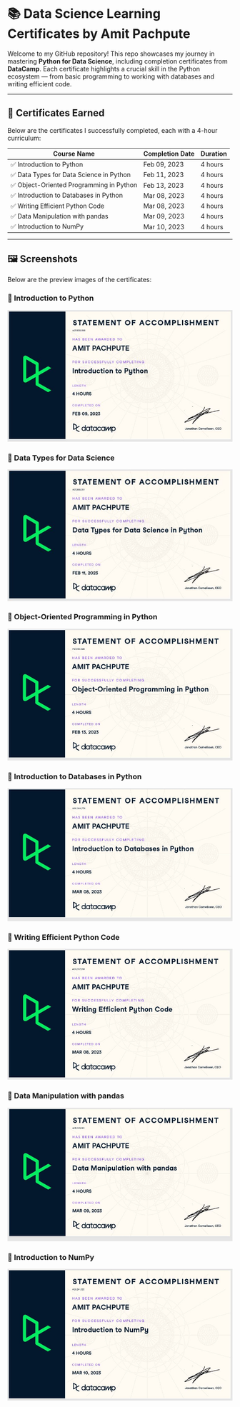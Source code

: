 # 📚 Data Science Learning Certificates by Amit Pachpute

Welcome to my GitHub repository! This repo showcases my journey in mastering **Python for Data Science**, including completion certificates from **DataCamp**. Each certificate highlights a crucial skill in the Python ecosystem — from basic programming to working with databases and writing efficient code.

---

## 🏅 Certificates Earned

Below are the certificates I successfully completed, each with a 4-hour curriculum:

| Course Name                                           | Completion Date | Duration |
|-------------------------------------------------------|------------------|----------|
| ✅ Introduction to Python                             | Feb 09, 2023     | 4 hours  |
| ✅ Data Types for Data Science in Python              | Feb 11, 2023     | 4 hours  |
| ✅ Object-Oriented Programming in Python              | Feb 13, 2023     | 4 hours  |
| ✅ Introduction to Databases in Python                | Mar 08, 2023     | 4 hours  |
| ✅ Writing Efficient Python Code                      | Mar 08, 2023     | 4 hours  |
| ✅ Data Manipulation with pandas                      | Mar 09, 2023     | 4 hours  |
| ✅ Introduction to NumPy                              | Mar 10, 2023     | 4 hours  |

---

## 🖼️ Screenshots

Below are the preview images of the certificates:

### 🔹 Introduction to Python  
![Introduction to Python](https://raw.githubusercontent.com/amitpachpute2510/DATA_CAMP/refs/heads/main/Introduction%20to%20Python.JPG)

### 🔹 Data Types for Data Science  
![Data Types](https://raw.githubusercontent.com/amitpachpute2510/DATA_CAMP/refs/heads/main/Data%20Types%20for%20Data%20Science%20in%20Python.JPG)

### 🔹 Object-Oriented Programming in Python  
![OOPs](https://raw.githubusercontent.com/amitpachpute2510/DATA_CAMP/refs/heads/main/Object-Oriented-Programing%20in%20Python.JPG)

### 🔹 Introduction to Databases in Python  
![Databases](https://raw.githubusercontent.com/amitpachpute2510/DATA_CAMP/refs/heads/main/Introduction%20to%20Databases%20in%20Python.JPG)

### 🔹 Writing Efficient Python Code  
![Efficient Code](https://raw.githubusercontent.com/amitpachpute2510/DATA_CAMP/refs/heads/main/Writing%20Efficient%20Python%20Code.JPG)

### 🔹 Data Manipulation with pandas  
![Pandas](https://raw.githubusercontent.com/amitpachpute2510/DATA_CAMP/refs/heads/main/Data%20Manipulation%20with%20pandas.JPG)

### 🔹 Introduction to NumPy  
![NumPy](https://raw.githubusercontent.com/amitpachpute2510/DATA_CAMP/refs/heads/main/Introduction%20to%20NumPy.JPG)
